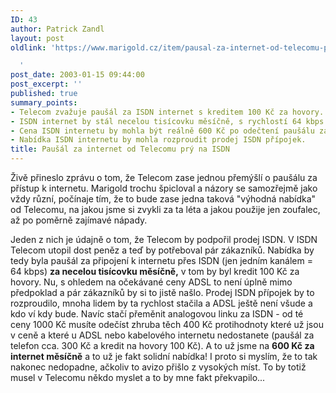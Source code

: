 ```yaml
---
ID: 43
author: Patrick Zandl
layout: post
oldlink: 'https://www.marigold.cz/item/pausal-za-internet-od-telecomu-pry-na-isdn

  '
post_date: 2003-01-15 09:44:00
post_excerpt: ''
published: true
summary_points:
- Telecom zvažuje paušál za ISDN internet s kreditem 100 Kč za hovory.
- ISDN internet by stál necelou tisícovku měsíčně, s rychlostí 64 kbps.
- Cena ISDN internetu by mohla být reálně 600 Kč po odečtení paušálu za telefon.
- Nabídka ISDN internetu by mohla rozproudit prodej ISDN přípojek.
title: Paušál za internet od Telecomu prý na ISDN
---
```


<p>
Živě přineslo zprávu o tom, že Telecom zase jednou přemýšlí o paušálu za přístup k internetu. Marigold trochu špicloval a názory se samozřejmě jako vždy různí, počínaje tím, že to bude zase jedna taková "výhodná nabídka" od Telecomu, na jakou jsme si zvykli za ta léta a jakou použije jen zoufalec, až po poměrně zajímavé nápady. </p>

<p>
Jeden z nich je údajně o tom, že Telecom by podpořil prodej ISDN. V ISDN Telecom utopil dost peněz a teď by potřeboval pár zákazníků. Nabídka by tedy byla paušál za připojení k internetu přes ISDN (jen jedním kanálem = 64 kbps) <STRONG>za necelou tisícovku měsíčně,</STRONG> v tom by byl kredit 100 Kč za hovory. Nu, s ohledem na očekávané ceny ADSL to není úplně mimo předpoklad a pár zákazníků by si to jistě našlo. Prodej ISDN přípojek by to rozproudilo, mnoha lidem by ta rychlost stačila a ADSL&#160;ještě není všude a kdo&#160;ví kdy bude. Navíc&#160;stačí přeměnit analogovou linku za ISDN - od té ceny 1000 Kč musíte odečíst zhruba těch&#160;400 Kč protihodnoty které už jsou v ceně a které u ADSL nebo kabelového internetu&#160;nedostanete (paušál za telefon cca. 300 Kč a kredit na hovory 100 Kč). A to už jsme na <STRONG>600 Kč za internet měsíčně</STRONG> a to už je fakt solidní nabídka! I proto si myslím, že to tak nakonec nedopadne, ačkoliv to avizo přišlo z vysokých míst.&#160;To by totiž musel v Telecomu někdo myslet a to by mne fakt překvapilo...&#160;</p>